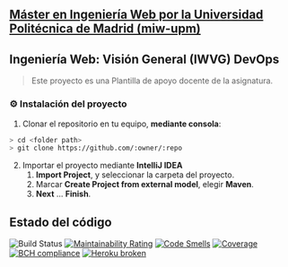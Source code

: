 ## [Máster en Ingeniería Web por la Universidad Politécnica de Madrid (miw-upm)](http://miw.etsisi.upm.es)
## Ingeniería Web: Visión General (IWVG) DevOps
> Este proyecto es una Plantilla de apoyo docente de la asignatura.

### :gear: Instalación del proyecto
1. Clonar el repositorio en tu equipo, **mediante consola**:
```sh
> cd <folder path>
> git clone https://github.com/:owner/:repo
```
2. Importar el proyecto mediante **IntelliJ IDEA**
   1. **Import Project**, y seleccionar la carpeta del proyecto.
   1. Marcar **Create Project from external model**, elegir **Maven**.
   1. **Next** … **Finish**.
   
## Estado del código
![Build Status](https://travis-ci.org/bbelengarcia/iwvg-devops-belen-garcia.svg?branch=develop)
[![Maintainability Rating](https://sonarcloud.io/api/project_badges/measure?project=es.upm.miw%3Aiwvg-devops-belen-garcia&metric=sqale_rating)](https://sonarcloud.io/dashboard?id=es.upm.miw%3Aiwvg-devops-belen-garcia)
[![Code Smells](https://sonarcloud.io/api/project_badges/measure?project=es.upm.miw%3Aiwvg-devops-belen-garcia&metric=code_smells)](https://sonarcloud.io/dashboard?id=es.upm.miw%3Aiwvg-devops-belen-garcia)
[![Coverage](https://sonarcloud.io/api/project_badges/measure?project=es.upm.miw%3Aiwvg-devops-belen-garcia&metric=coverage)](https://sonarcloud.io/dashboard?id=es.upm.miw%3Aiwvg-devops-belen-garcia)
[![BCH compliance](https://bettercodehub.com/edge/badge/bbelengarcia/iwvg-devops-belen-garcia?branch=develop)](https://bettercodehub.com/)
[![Heroku broken](https://iwvg-devops-belen-garcia.herokuapp.com/system/version-badge)](https://iwvg-devops.herokuapp.com/swagger-ui.html)
